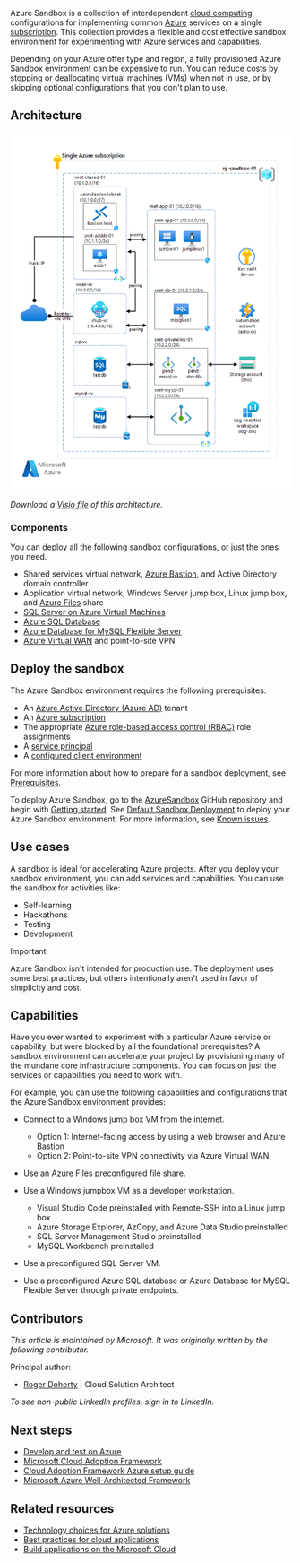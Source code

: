 Azure Sandbox is a collection of interdependent [cloud computing](https://azure.microsoft.com/overview/what-is-cloud-computing) configurations for implementing common [Azure](https://azure.microsoft.com/overview/what-is-azure) services on a single [subscription](/azure/azure-glossary-cloud-terminology#subscription). This collection provides a flexible and cost effective sandbox environment for experimenting with Azure services and capabilities.

Depending on your Azure offer type and region, a fully provisioned Azure Sandbox environment can be expensive to run. You can reduce costs by stopping or deallocating virtual machines (VMs) when not in use, or by skipping optional configurations that you don't plan to use.
  
## Architecture

[![Diagram that shows the Azure Sandbox environment.](images/create-azure-sandbox.png)](images/create-azure-sandbox.png#lightbox)

*Download a [Visio file](https://arch-center.azureedge.net/create-an-azure-sandbox.vsdx) of this architecture.*
### Components

You can deploy all the following sandbox configurations, or just the ones you need.

- Shared services virtual network, [Azure Bastion](https://azure.microsoft.com/products/azure-bastion), and Active Directory domain controller
- Application virtual network, Windows Server jump box, Linux jump box, and [Azure Files](https://azure.microsoft.com/products/storage/files) share
- [SQL Server on Azure Virtual Machines](https://azure.microsoft.com/products/virtual-machines/sql-server)
- [Azure SQL Database](https://azure.microsoft.com/products/azure-sql/database)
- [Azure Database for MySQL Flexible Server](/azure/mysql/flexible-server/overview)
- [Azure Virtual WAN](https://azure.microsoft.com/products/virtual-wan) and point-to-site VPN

## Deploy the sandbox

The Azure Sandbox environment requires the following prerequisites:

- An [Azure Active Directory (Azure AD)](https://azure.microsoft.com/products/active-directory) tenant
- An [Azure subscription](https://azure.microsoft.com/support/legal/offer-details)
- The appropriate [Azure role-based access control (RBAC)](/azure/role-based-access-control/overview) role assignments
- A [service principal](/cli/azure/create-an-azure-service-principal-azure-cli)
- A [configured client environment](https://github.com/Azure-Samples/azuresandbox#configure-client-environment)

For more information about how to prepare for a sandbox deployment, see [Prerequisites](https://github.com/Azure-Samples/azuresandbox#prerequisites).

To deploy Azure Sandbox, go to the [AzureSandbox](https://github.com/Azure-Samples/azuresandbox) GitHub repository and begin with [Getting started](https://github.com/Azure-Samples/azuresandbox#getting-started). See [Default Sandbox Deployment](https://github.com/Azure-Samples/azuresandbox#perform-default-sandbox-deployment) to deploy your Azure Sandbox environment. For more information, see [Known issues](https://github.com/Azure-Samples/azuresandbox#known-issues).

## Use cases

A sandbox is ideal for accelerating Azure projects. After you deploy your sandbox environment, you can add services and capabilities. You can use the sandbox for activities like:

- Self-learning
- Hackathons
- Testing
- Development

> [!IMPORTANT]
> Azure Sandbox isn't intended for production use. The deployment uses some best practices, but others intentionally aren't used in favor of simplicity and cost.

## Capabilities

Have you ever wanted to experiment with a particular Azure service or capability, but were blocked by all the foundational prerequisites? A sandbox environment can accelerate your project by provisioning many of the mundane core infrastructure components. You can focus on just the services or capabilities you need to work with.

For example, you can use the following capabilities and configurations that the Azure Sandbox environment provides:

- Connect to a Windows jump box VM from the internet.
  - Option 1: Internet-facing access by using a web browser and Azure Bastion
  - Option 2: Point-to-site VPN connectivity via Azure Virtual WAN
  
- Use an Azure Files preconfigured file share.

- Use a Windows jumpbox VM as a developer workstation.
  - Visual Studio Code preinstalled with Remote-SSH into a Linux jump box
  - Azure Storage Explorer, AzCopy, and Azure Data Studio preinstalled
  - SQL Server Management Studio preinstalled
  - MySQL Workbench preinstalled

- Use a preconfigured SQL Server VM.

- Use a preconfigured Azure SQL database or Azure Database for MySQL Flexible Server through private endpoints.

## Contributors

*This article is maintained by Microsoft. It was originally written by the following contributor.*

Principal author:

- [Roger Doherty](https://www.linkedin.com/in/roger-doherty-805635b/) | Cloud Solution Architect

 *To see non-public LinkedIn profiles, sign in to LinkedIn.*

## Next steps

- [Develop and test on Azure](https://azure.microsoft.com/solutions/dev-test/#overview)
- [Microsoft Cloud Adoption Framework](/azure/cloud-adoption-framework)
- [Cloud Adoption Framework Azure setup guide](/azure/cloud-adoption-framework/ready/azure-setup-guide)
- [Microsoft Azure Well-Architected Framework](/azure/architecture/framework)

## Related resources

- [Technology choices for Azure solutions](../technology-choices/technology-choices-overview.md)
- [Best practices for cloud applications](../../best-practices/index-best-practices.md)
- [Build applications on the Microsoft Cloud](../microsoft-cloud/overview.md)